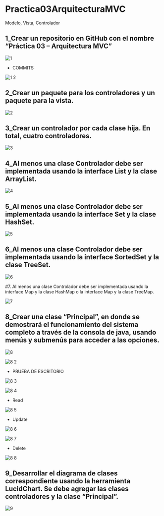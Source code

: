 # Practica03ArquitecturaMVC

Modelo, Vista, Controlador

1_Crear un repositorio en GitHub con el nombre “Práctica 03 – Arquitectura MVC”
-----------------------------------------------------------------------------------

![1](https://user-images.githubusercontent.com/49045265/56741712-ffdcca00-6738-11e9-8838-015ff64bd83d.png)

* COMMITS

![1 2](https://user-images.githubusercontent.com/49045265/56741899-58ac6280-6739-11e9-86b1-f874400feb59.png)

2_Crear un paquete para los controladores y un paquete para la vista.
------------------------------------------------------------------------

![2](https://user-images.githubusercontent.com/49045265/56741959-78dc2180-6739-11e9-9c2f-bb8369dd8b0e.png)

3_Crear un controlador por cada clase hija. En total, cuatro controladores.
----------------------------------------------------------------------------

![3](https://user-images.githubusercontent.com/49045265/56741997-90b3a580-6739-11e9-923b-ef056e076eaa.png)

4_Al menos una clase Controlador debe ser implementada usando la interface List y la clase ArrayList.
------------------------------------------------------------------------------------------------------

![4](https://user-images.githubusercontent.com/49045265/56742046-a4f7a280-6739-11e9-847e-dbf532ec5568.png)

5_Al menos una clase Controlador debe ser implementada usando la interface Set y la clase HashSet.
--------------------------------------------------------------------------------------------------

![5](https://user-images.githubusercontent.com/49045265/56742095-bd67bd00-6739-11e9-9430-ae02702223f2.png)

6_Al menos una clase Controlador debe ser implementada usando la interface SortedSet y la clase TreeSet.
--------------------------------------------------------------------------------------------------------

![6](https://user-images.githubusercontent.com/49045265/56742132-c9ec1580-6739-11e9-9eca-6e9bd70c0a42.png)

#7.	Al menos una clase Controlador debe ser implementada usando la interface Map y la clase HashMap o la interface Map y la clase TreeMap.

![7](https://user-images.githubusercontent.com/49045265/56742179-db352200-6739-11e9-8e47-f9a1173a4dfc.png)

8_Crear una clase “Principal”, en donde se demostrará el funcionamiento del sistema completo a través de la consola de java, usando menús y submenús para acceder a las opciones. 
------------------------------------------------------------------------------------------------------------------------------------

![8](https://user-images.githubusercontent.com/49045265/56742733-e8064580-673a-11e9-98fb-820111f853d0.png)

![8 2](https://user-images.githubusercontent.com/49045265/56742803-0b30f500-673b-11e9-9df2-4d6a4116b779.png)

* PRUEBA DE ESCRITORIO


![8 3](https://user-images.githubusercontent.com/49045265/56742918-416e7480-673b-11e9-8564-92ff6275490c.png)

![8 4](https://user-images.githubusercontent.com/49045265/56743037-74186d00-673b-11e9-9023-f77404916e4b.png)

* Read


![8 5](https://user-images.githubusercontent.com/49045265/56743153-a88c2900-673b-11e9-8a9a-75d1c8305efe.png)

* Update


![8 6](https://user-images.githubusercontent.com/49045265/56743225-cf4a5f80-673b-11e9-9ffc-d4fcb0f30848.png)

![8 7](https://user-images.githubusercontent.com/49045265/56743247-db362180-673b-11e9-9f34-30160c87dab0.png)

* Delete


![8 8](https://user-images.githubusercontent.com/49045265/56743349-03be1b80-673c-11e9-9ab4-81cecc98f8a0.png)

9_Desarrollar el diagrama de clases correspondiente usando la herramienta LucidChart. Se debe agregar las clases controladores y la clase “Principal”.
---------------------------------------------------------------------------------------------------------------------------------------

![9](https://user-images.githubusercontent.com/49045265/56743416-22241700-673c-11e9-8b95-d659159bc6df.png)






